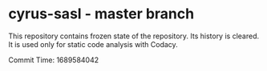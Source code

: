 # cyrus-sasl - master branch

This repository contains frozen state of the repository.
Its history is cleared. It is used only for static code
analysis with Codacy.

Commit Time: 1689584042